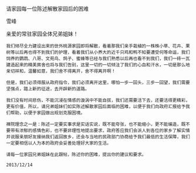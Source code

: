 请家园每一位陈述解散家园后的困难

雪峰


亲爱的常驻家园全体兄弟姐妹！

    我们倾尽全力建设出来的世外桃源家园即将解散，看着那我们亲手栽植的一株株小草、花卉、果树等以后再也得不到我们的护理，看着我们从小养大的近千只鸡和鸭不知要遭受何等命运，我们饲养的鹦鹉、八哥、文苑鸟、鸽子、蜜蜂等已经与我们熟悉以后再也看不到我们，我们一砖一瓦建造起来的精美房舍也将与我们告别，这里一切的一切倾注了我们的心血和汗水，一切是那么地亲切祥和，温馨如意，我们舍不得离开，舍不得离开啊！

    但是，我们必须得服从政府指令，我们必须离开这里，哪怕一步一回头，三步一回望，我们需要坚强点，踏上新的征途，去开辟新的道路。

    我们没有时间悲伤，不能沉浸在情感的漩涡中不能自拔，我们还需要活下去，还要活得更精彩，更有价值，所以，请兄弟姐妹们如实陈述解散家园后面临的困难，以便于我们向政府汇报给予我们帮助，以便于家园做出规划克服困境。

    禅院理念之一是：陈述一定要实事求是实话实说，既不能夸张，也不能缩小，更不能编造，既不要带有浓郁的感情色彩，也不要非理性地提出要求，政府答应我们会派人到各位的家乡了解实情并说服亲朋好友接纳我们返回故乡，还会与当地的民政部门协商给予我们最低的生活保障，我们一定要相信以人为本的政府会妥善处理好大家的生活。

    请每一位家园兄弟姐妹在此跟帖，陈述你的困难，提出你的建议和要求。

    2013/12/14




